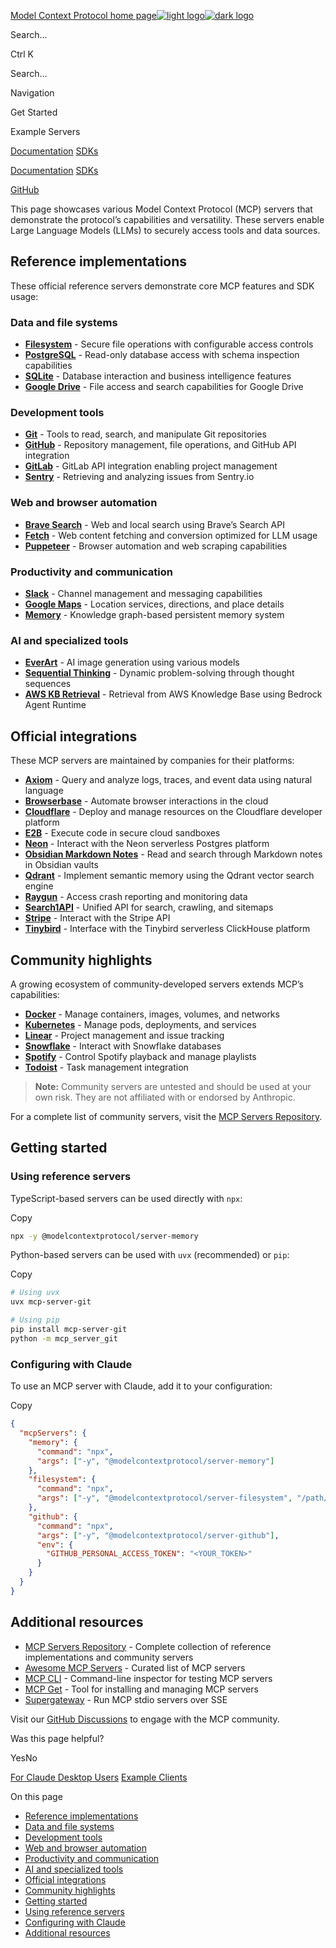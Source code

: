 [Model Context Protocol home page![light logo](https://mintlify.s3.us-west-1.amazonaws.com/mcp/logo/light.svg)![dark logo](https://mintlify.s3.us-west-1.amazonaws.com/mcp/logo/dark.svg)](https://modelcontextprotocol.io/)

Search...

Ctrl K

Search...

Navigation

Get Started

Example Servers

[Documentation](https://modelcontextprotocol.io/introduction) [SDKs](https://modelcontextprotocol.io/sdk/java/mcp-overview)

[Documentation](https://modelcontextprotocol.io/introduction) [SDKs](https://modelcontextprotocol.io/sdk/java/mcp-overview)

[GitHub](https://github.com/modelcontextprotocol)

This page showcases various Model Context Protocol (MCP) servers that demonstrate the protocol’s capabilities and versatility. These servers enable Large Language Models (LLMs) to securely access tools and data sources.

## [​](https://modelcontextprotocol.io/examples\#reference-implementations)  Reference implementations

These official reference servers demonstrate core MCP features and SDK usage:

### [​](https://modelcontextprotocol.io/examples\#data-and-file-systems)  Data and file systems

- **[Filesystem](https://github.com/modelcontextprotocol/servers/tree/main/src/filesystem)** \- Secure file operations with configurable access controls
- **[PostgreSQL](https://github.com/modelcontextprotocol/servers/tree/main/src/postgres)** \- Read-only database access with schema inspection capabilities
- **[SQLite](https://github.com/modelcontextprotocol/servers/tree/main/src/sqlite)** \- Database interaction and business intelligence features
- **[Google Drive](https://github.com/modelcontextprotocol/servers/tree/main/src/gdrive)** \- File access and search capabilities for Google Drive

### [​](https://modelcontextprotocol.io/examples\#development-tools)  Development tools

- **[Git](https://github.com/modelcontextprotocol/servers/tree/main/src/git)** \- Tools to read, search, and manipulate Git repositories
- **[GitHub](https://github.com/modelcontextprotocol/servers/tree/main/src/github)** \- Repository management, file operations, and GitHub API integration
- **[GitLab](https://github.com/modelcontextprotocol/servers/tree/main/src/gitlab)** \- GitLab API integration enabling project management
- **[Sentry](https://github.com/modelcontextprotocol/servers/tree/main/src/sentry)** \- Retrieving and analyzing issues from Sentry.io

### [​](https://modelcontextprotocol.io/examples\#web-and-browser-automation)  Web and browser automation

- **[Brave Search](https://github.com/modelcontextprotocol/servers/tree/main/src/brave-search)** \- Web and local search using Brave’s Search API
- **[Fetch](https://github.com/modelcontextprotocol/servers/tree/main/src/fetch)** \- Web content fetching and conversion optimized for LLM usage
- **[Puppeteer](https://github.com/modelcontextprotocol/servers/tree/main/src/puppeteer)** \- Browser automation and web scraping capabilities

### [​](https://modelcontextprotocol.io/examples\#productivity-and-communication)  Productivity and communication

- **[Slack](https://github.com/modelcontextprotocol/servers/tree/main/src/slack)** \- Channel management and messaging capabilities
- **[Google Maps](https://github.com/modelcontextprotocol/servers/tree/main/src/google-maps)** \- Location services, directions, and place details
- **[Memory](https://github.com/modelcontextprotocol/servers/tree/main/src/memory)** \- Knowledge graph-based persistent memory system

### [​](https://modelcontextprotocol.io/examples\#ai-and-specialized-tools)  AI and specialized tools

- **[EverArt](https://github.com/modelcontextprotocol/servers/tree/main/src/everart)** \- AI image generation using various models
- **[Sequential Thinking](https://github.com/modelcontextprotocol/servers/tree/main/src/sequentialthinking)** \- Dynamic problem-solving through thought sequences
- **[AWS KB Retrieval](https://github.com/modelcontextprotocol/servers/tree/main/src/aws-kb-retrieval-server)** \- Retrieval from AWS Knowledge Base using Bedrock Agent Runtime

## [​](https://modelcontextprotocol.io/examples\#official-integrations)  Official integrations

These MCP servers are maintained by companies for their platforms:

- **[Axiom](https://github.com/axiomhq/mcp-server-axiom)** \- Query and analyze logs, traces, and event data using natural language
- **[Browserbase](https://github.com/browserbase/mcp-server-browserbase)** \- Automate browser interactions in the cloud
- **[Cloudflare](https://github.com/cloudflare/mcp-server-cloudflare)** \- Deploy and manage resources on the Cloudflare developer platform
- **[E2B](https://github.com/e2b-dev/mcp-server)** \- Execute code in secure cloud sandboxes
- **[Neon](https://github.com/neondatabase/mcp-server-neon)** \- Interact with the Neon serverless Postgres platform
- **[Obsidian Markdown Notes](https://github.com/calclavia/mcp-obsidian)** \- Read and search through Markdown notes in Obsidian vaults
- **[Qdrant](https://github.com/qdrant/mcp-server-qdrant/)** \- Implement semantic memory using the Qdrant vector search engine
- **[Raygun](https://github.com/MindscapeHQ/mcp-server-raygun)** \- Access crash reporting and monitoring data
- **[Search1API](https://github.com/fatwang2/search1api-mcp)** \- Unified API for search, crawling, and sitemaps
- **[Stripe](https://github.com/stripe/agent-toolkit)** \- Interact with the Stripe API
- **[Tinybird](https://github.com/tinybirdco/mcp-tinybird)** \- Interface with the Tinybird serverless ClickHouse platform

## [​](https://modelcontextprotocol.io/examples\#community-highlights)  Community highlights

A growing ecosystem of community-developed servers extends MCP’s capabilities:

- **[Docker](https://github.com/ckreiling/mcp-server-docker)** \- Manage containers, images, volumes, and networks
- **[Kubernetes](https://github.com/Flux159/mcp-server-kubernetes)** \- Manage pods, deployments, and services
- **[Linear](https://github.com/jerhadf/linear-mcp-server)** \- Project management and issue tracking
- **[Snowflake](https://github.com/datawiz168/mcp-snowflake-service)** \- Interact with Snowflake databases
- **[Spotify](https://github.com/varunneal/spotify-mcp)** \- Control Spotify playback and manage playlists
- **[Todoist](https://github.com/abhiz123/todoist-mcp-server)** \- Task management integration

> **Note:** Community servers are untested and should be used at your own risk. They are not affiliated with or endorsed by Anthropic.

For a complete list of community servers, visit the [MCP Servers Repository](https://github.com/modelcontextprotocol/servers).

## [​](https://modelcontextprotocol.io/examples\#getting-started)  Getting started

### [​](https://modelcontextprotocol.io/examples\#using-reference-servers)  Using reference servers

TypeScript-based servers can be used directly with `npx`:

Copy

```bash
npx -y @modelcontextprotocol/server-memory

```

Python-based servers can be used with `uvx` (recommended) or `pip`:

Copy

```bash
# Using uvx
uvx mcp-server-git

# Using pip
pip install mcp-server-git
python -m mcp_server_git

```

### [​](https://modelcontextprotocol.io/examples\#configuring-with-claude)  Configuring with Claude

To use an MCP server with Claude, add it to your configuration:

Copy

```json
{
  "mcpServers": {
    "memory": {
      "command": "npx",
      "args": ["-y", "@modelcontextprotocol/server-memory"]
    },
    "filesystem": {
      "command": "npx",
      "args": ["-y", "@modelcontextprotocol/server-filesystem", "/path/to/allowed/files"]
    },
    "github": {
      "command": "npx",
      "args": ["-y", "@modelcontextprotocol/server-github"],
      "env": {
        "GITHUB_PERSONAL_ACCESS_TOKEN": "<YOUR_TOKEN>"
      }
    }
  }
}

```

## [​](https://modelcontextprotocol.io/examples\#additional-resources)  Additional resources

- [MCP Servers Repository](https://github.com/modelcontextprotocol/servers) \- Complete collection of reference implementations and community servers
- [Awesome MCP Servers](https://github.com/punkpeye/awesome-mcp-servers) \- Curated list of MCP servers
- [MCP CLI](https://github.com/wong2/mcp-cli) \- Command-line inspector for testing MCP servers
- [MCP Get](https://mcp-get.com/) \- Tool for installing and managing MCP servers
- [Supergateway](https://github.com/supercorp-ai/supergateway) \- Run MCP stdio servers over SSE

Visit our [GitHub Discussions](https://github.com/orgs/modelcontextprotocol/discussions) to engage with the MCP community.

Was this page helpful?

YesNo

[For Claude Desktop Users](https://modelcontextprotocol.io/quickstart/user) [Example Clients](https://modelcontextprotocol.io/clients)

On this page

- [Reference implementations](https://modelcontextprotocol.io/examples#reference-implementations)
- [Data and file systems](https://modelcontextprotocol.io/examples#data-and-file-systems)
- [Development tools](https://modelcontextprotocol.io/examples#development-tools)
- [Web and browser automation](https://modelcontextprotocol.io/examples#web-and-browser-automation)
- [Productivity and communication](https://modelcontextprotocol.io/examples#productivity-and-communication)
- [AI and specialized tools](https://modelcontextprotocol.io/examples#ai-and-specialized-tools)
- [Official integrations](https://modelcontextprotocol.io/examples#official-integrations)
- [Community highlights](https://modelcontextprotocol.io/examples#community-highlights)
- [Getting started](https://modelcontextprotocol.io/examples#getting-started)
- [Using reference servers](https://modelcontextprotocol.io/examples#using-reference-servers)
- [Configuring with Claude](https://modelcontextprotocol.io/examples#configuring-with-claude)
- [Additional resources](https://modelcontextprotocol.io/examples#additional-resources)